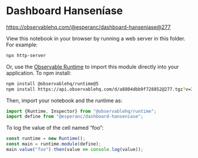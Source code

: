# Dashboard Hanseníase

https://observablehq.com/@esperanc/dashboard-hanseniase@277

View this notebook in your browser by running a web server in this folder. For
example:

~~~sh
npx http-server
~~~

Or, use the [Observable Runtime](https://github.com/observablehq/runtime) to
import this module directly into your application. To npm install:

~~~sh
npm install @observablehq/runtime@5
npm install https://api.observablehq.com/d/a8804dbb9f728852@277.tgz?v=3
~~~

Then, import your notebook and the runtime as:

~~~js
import {Runtime, Inspector} from "@observablehq/runtime";
import define from "@esperanc/dashboard-hanseniase";
~~~

To log the value of the cell named “foo”:

~~~js
const runtime = new Runtime();
const main = runtime.module(define);
main.value("foo").then(value => console.log(value));
~~~
